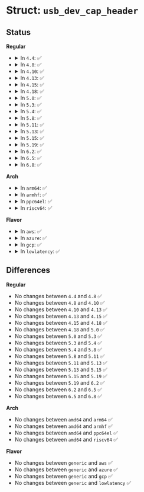 # Struct: <code>usb_dev_cap_header</code>

## Status
<b>Regular</b>
<ul>
<li>
<details>
<summary>In <code>4.4</code>: ✅</summary>

```c
struct usb_dev_cap_header {
    __u8 bLength;
    __u8 bDescriptorType;
    __u8 bDevCapabilityType;
};
```
</details>
</li>
<li>
<details>
<summary>In <code>4.8</code>: ✅</summary>

```c
struct usb_dev_cap_header {
    __u8 bLength;
    __u8 bDescriptorType;
    __u8 bDevCapabilityType;
};
```
</details>
</li>
<li>
<details>
<summary>In <code>4.10</code>: ✅</summary>

```c
struct usb_dev_cap_header {
    __u8 bLength;
    __u8 bDescriptorType;
    __u8 bDevCapabilityType;
};
```
</details>
</li>
<li>
<details>
<summary>In <code>4.13</code>: ✅</summary>

```c
struct usb_dev_cap_header {
    __u8 bLength;
    __u8 bDescriptorType;
    __u8 bDevCapabilityType;
};
```
</details>
</li>
<li>
<details>
<summary>In <code>4.15</code>: ✅</summary>

```c
struct usb_dev_cap_header {
    __u8 bLength;
    __u8 bDescriptorType;
    __u8 bDevCapabilityType;
};
```
</details>
</li>
<li>
<details>
<summary>In <code>4.18</code>: ✅</summary>

```c
struct usb_dev_cap_header {
    __u8 bLength;
    __u8 bDescriptorType;
    __u8 bDevCapabilityType;
};
```
</details>
</li>
<li>
<details>
<summary>In <code>5.0</code>: ✅</summary>

```c
struct usb_dev_cap_header {
    __u8 bLength;
    __u8 bDescriptorType;
    __u8 bDevCapabilityType;
};
```
</details>
</li>
<li>
<details>
<summary>In <code>5.3</code>: ✅</summary>

```c
struct usb_dev_cap_header {
    __u8 bLength;
    __u8 bDescriptorType;
    __u8 bDevCapabilityType;
};
```
</details>
</li>
<li>
<details>
<summary>In <code>5.4</code>: ✅</summary>

```c
struct usb_dev_cap_header {
    __u8 bLength;
    __u8 bDescriptorType;
    __u8 bDevCapabilityType;
};
```
</details>
</li>
<li>
<details>
<summary>In <code>5.8</code>: ✅</summary>

```c
struct usb_dev_cap_header {
    __u8 bLength;
    __u8 bDescriptorType;
    __u8 bDevCapabilityType;
};
```
</details>
</li>
<li>
<details>
<summary>In <code>5.11</code>: ✅</summary>

```c
struct usb_dev_cap_header {
    __u8 bLength;
    __u8 bDescriptorType;
    __u8 bDevCapabilityType;
};
```
</details>
</li>
<li>
<details>
<summary>In <code>5.13</code>: ✅</summary>

```c
struct usb_dev_cap_header {
    __u8 bLength;
    __u8 bDescriptorType;
    __u8 bDevCapabilityType;
};
```
</details>
</li>
<li>
<details>
<summary>In <code>5.15</code>: ✅</summary>

```c
struct usb_dev_cap_header {
    __u8 bLength;
    __u8 bDescriptorType;
    __u8 bDevCapabilityType;
};
```
</details>
</li>
<li>
<details>
<summary>In <code>5.19</code>: ✅</summary>

```c
struct usb_dev_cap_header {
    __u8 bLength;
    __u8 bDescriptorType;
    __u8 bDevCapabilityType;
};
```
</details>
</li>
<li>
<details>
<summary>In <code>6.2</code>: ✅</summary>

```c
struct usb_dev_cap_header {
    __u8 bLength;
    __u8 bDescriptorType;
    __u8 bDevCapabilityType;
};
```
</details>
</li>
<li>
<details>
<summary>In <code>6.5</code>: ✅</summary>

```c
struct usb_dev_cap_header {
    __u8 bLength;
    __u8 bDescriptorType;
    __u8 bDevCapabilityType;
};
```
</details>
</li>
<li>
<details>
<summary>In <code>6.8</code>: ✅</summary>

```c
struct usb_dev_cap_header {
    __u8 bLength;
    __u8 bDescriptorType;
    __u8 bDevCapabilityType;
};
```
</details>
</li>
</ul>
<b>Arch</b>
<ul>
<li>
<details>
<summary>In <code>arm64</code>: ✅</summary>

```c
struct usb_dev_cap_header {
    __u8 bLength;
    __u8 bDescriptorType;
    __u8 bDevCapabilityType;
};
```
</details>
</li>
<li>
<details>
<summary>In <code>armhf</code>: ✅</summary>

```c
struct usb_dev_cap_header {
    __u8 bLength;
    __u8 bDescriptorType;
    __u8 bDevCapabilityType;
};
```
</details>
</li>
<li>
<details>
<summary>In <code>ppc64el</code>: ✅</summary>

```c
struct usb_dev_cap_header {
    __u8 bLength;
    __u8 bDescriptorType;
    __u8 bDevCapabilityType;
};
```
</details>
</li>
<li>
<details>
<summary>In <code>riscv64</code>: ✅</summary>

```c
struct usb_dev_cap_header {
    __u8 bLength;
    __u8 bDescriptorType;
    __u8 bDevCapabilityType;
};
```
</details>
</li>
</ul>
<b>Flavor</b>
<ul>
<li>
<details>
<summary>In <code>aws</code>: ✅</summary>

```c
struct usb_dev_cap_header {
    __u8 bLength;
    __u8 bDescriptorType;
    __u8 bDevCapabilityType;
};
```
</details>
</li>
<li>
<details>
<summary>In <code>azure</code>: ✅</summary>

```c
struct usb_dev_cap_header {
    __u8 bLength;
    __u8 bDescriptorType;
    __u8 bDevCapabilityType;
};
```
</details>
</li>
<li>
<details>
<summary>In <code>gcp</code>: ✅</summary>

```c
struct usb_dev_cap_header {
    __u8 bLength;
    __u8 bDescriptorType;
    __u8 bDevCapabilityType;
};
```
</details>
</li>
<li>
<details>
<summary>In <code>lowlatency</code>: ✅</summary>

```c
struct usb_dev_cap_header {
    __u8 bLength;
    __u8 bDescriptorType;
    __u8 bDevCapabilityType;
};
```
</details>
</li>
</ul>

## Differences
<b>Regular</b>
<ul>
<li>
No changes between <code>4.4</code> and <code>4.8</code> ✅
</li>
<li>
No changes between <code>4.8</code> and <code>4.10</code> ✅
</li>
<li>
No changes between <code>4.10</code> and <code>4.13</code> ✅
</li>
<li>
No changes between <code>4.13</code> and <code>4.15</code> ✅
</li>
<li>
No changes between <code>4.15</code> and <code>4.18</code> ✅
</li>
<li>
No changes between <code>4.18</code> and <code>5.0</code> ✅
</li>
<li>
No changes between <code>5.0</code> and <code>5.3</code> ✅
</li>
<li>
No changes between <code>5.3</code> and <code>5.4</code> ✅
</li>
<li>
No changes between <code>5.4</code> and <code>5.8</code> ✅
</li>
<li>
No changes between <code>5.8</code> and <code>5.11</code> ✅
</li>
<li>
No changes between <code>5.11</code> and <code>5.13</code> ✅
</li>
<li>
No changes between <code>5.13</code> and <code>5.15</code> ✅
</li>
<li>
No changes between <code>5.15</code> and <code>5.19</code> ✅
</li>
<li>
No changes between <code>5.19</code> and <code>6.2</code> ✅
</li>
<li>
No changes between <code>6.2</code> and <code>6.5</code> ✅
</li>
<li>
No changes between <code>6.5</code> and <code>6.8</code> ✅
</li>
</ul>
<b>Arch</b>
<ul>
<li>
No changes between <code>amd64</code> and <code>arm64</code> ✅
</li>
<li>
No changes between <code>amd64</code> and <code>armhf</code> ✅
</li>
<li>
No changes between <code>amd64</code> and <code>ppc64el</code> ✅
</li>
<li>
No changes between <code>amd64</code> and <code>riscv64</code> ✅
</li>
</ul>
<b>Flavor</b>
<ul>
<li>
No changes between <code>generic</code> and <code>aws</code> ✅
</li>
<li>
No changes between <code>generic</code> and <code>azure</code> ✅
</li>
<li>
No changes between <code>generic</code> and <code>gcp</code> ✅
</li>
<li>
No changes between <code>generic</code> and <code>lowlatency</code> ✅
</li>
</ul>
